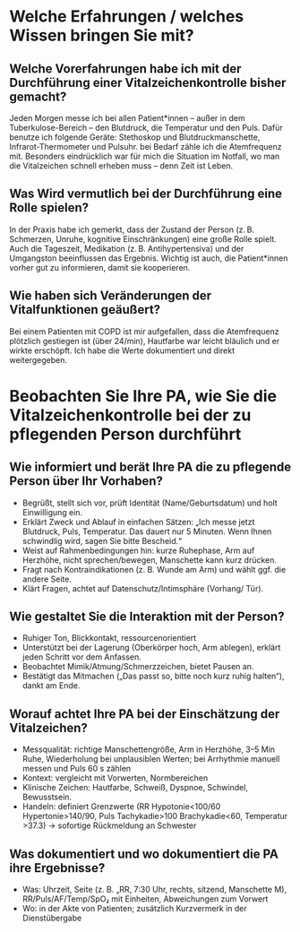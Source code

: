 # Welche Erfahrungen / welches Wissen bringen Sie mit?  
## Welche Vorerfahrungen habe ich mit der Durchführung einer Vitalzeichenkontrolle bisher gemacht?  
Jeden Morgen messe ich bei allen Patient*innen – außer in dem Tuberkulose-Bereich – den Blutdruck, die Temperatur und den Puls.
Dafür benutze ich folgende Geräte: Stethoskop und Blutdruckmanschette, Infrarot-Thermometer und Pulsuhr. bei Bedarf zähle ich die Atemfrequenz mit.
Besonders eindrücklich war für mich die Situation im Notfall, wo man die Vitalzeichen schnell erheben muss – denn Zeit ist Leben.
## Was Wird vermutlich bei der Durchführung eine Rolle spielen?
In der Praxis habe ich gemerkt, dass der Zustand der Person (z. B. Schmerzen, Unruhe, kognitive Einschränkungen) eine große Rolle spielt. Auch die Tageszeit, Medikation (z. B. Antihypertensiva) und der Umgangston beeinflussen das Ergebnis. Wichtig ist auch, die Patient*innen vorher gut zu informieren, damit sie kooperieren.
## Wie haben sich Veränderungen der Vitalfunktionen geäußert?
Bei einem Patienten mit COPD ist mir aufgefallen, dass die Atemfrequenz plötzlich gestiegen ist (über 24/min), Hautfarbe war leicht bläulich und er wirkte erschöpft. Ich habe die Werte dokumentiert und direkt weitergegeben.
# Beobachten Sie Ihre PA, wie Sie die Vitalzeichenkontrolle bei der zu pflegenden Person durchführt
## Wie informiert und berät Ihre PA die zu pflegende Person über Ihr Vorhaben?
- Begrüßt, stellt sich vor, prüft Identität (Name/Geburtsdatum) und holt Einwilligung ein.
- Erklärt Zweck und Ablauf in einfachen Sätzen: „Ich messe jetzt Blutdruck, Puls, Temperatur. Das dauert nur 5 Minuten. Wenn Ihnen schwindlig wird, sagen Sie bitte Bescheid.“
- Weist auf Rahmenbedingungen hin: kurze Ruhephase, Arm auf Herzhöhe, nicht sprechen/bewegen, Manschette kann kurz drücken.
- Fragt nach Kontraindikationen (z. B. Wunde am Arm) und wählt ggf. die andere Seite.
- Klärt Fragen, achtet auf Datenschutz/Intimsphäre (Vorhang/ Tür).
## Wie gestaltet Sie die Interaktion mit der Person?
- Ruhiger Ton, Blickkontakt, ressourcenorientiert
- Unterstützt bei der Lagerung (Oberkörper hoch, Arm ablegen), erklärt jeden Schritt vor dem Anfassen.
- Beobachtet Mimik/Atmung/Schmerzzeichen, bietet Pausen an.
- Bestätigt das Mitmachen („Das passt so, bitte noch kurz ruhig halten“), dankt am Ende.
## Worauf achtet Ihre PA bei der Einschätzung der Vitalzeichen?
- Messqualität: richtige Manschettengröße, Arm in Herzhöhe, 3–5 Min Ruhe, Wiederholung bei unplausiblen Werten; bei Arrhythmie manuell messen und Puls 60 s zählen
- Kontext: vergleicht mit Vorwerten, Normbereichen
- Klinische Zeichen: Hautfarbe, Schweiß, Dyspnoe, Schwindel, Bewusstsein.
- Handeln: definiert Grenzwerte (RR Hypotonie<100/60 Hypertonie>140/90, Puls Tachykadie>100 Brachykadie<60, Temperatur >37.3) → sofortige Rückmeldung an Schwester
## Was dokumentiert und wo dokumentiert die PA ihre Ergebnisse?
- Was: Uhrzeit, Seite (z. B. „RR, 7:30 Uhr, rechts, sitzend, Manschette M), RR/Puls/AF/Temp/SpO₂ mit Einheiten, Abweichungen zum Vorwert
- Wo: in der Akte von Patienten; zusätzlich Kurzvermerk in der Dienstübergabe
